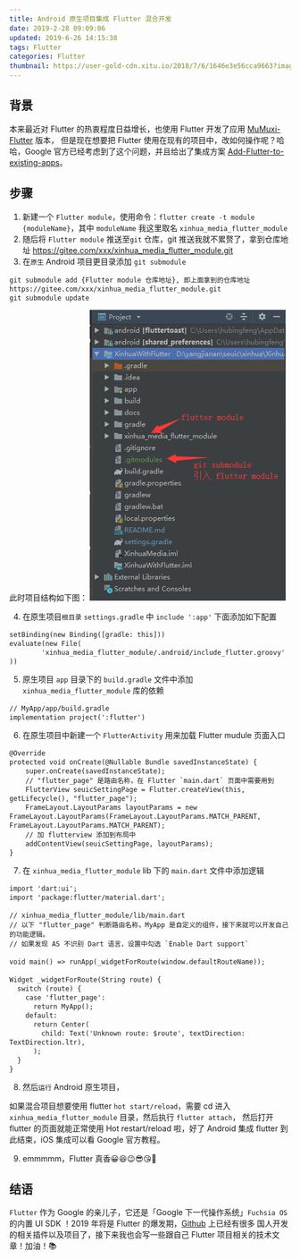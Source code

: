 ```yaml
---
title: Android 原生项目集成 Flutter 混合开发
date: 2019-2-28 09:09:06
updated: 2019-6-26 14:15:38
tags: Flutter
categories: Flutter
thumbnail: https://user-gold-cdn.xitu.io/2018/7/6/1646e3e56cca9663?imageView2/1/w/1304/h/734/q/85/format/webp/interlace/1
---
```


## 背景
本来最近对 Flutter 的热衷程度日益增长，也使用 Flutter 开发了应用 [MuMuxi-Flutter](https://github.com/yangxiaoge/wanandroid_flutter) 版本，
但是现在想要把 Flutter 使用在现有的项目中，改如何操作呢？哈哈，Google 官方已经考虑到了这个问题，并且给出了集成方案 [Add-Flutter-to-existing-apps](https://github.com/flutter/flutter/wiki/Add-Flutter-to-existing-apps)。

## 步骤
1. 新建一个 `Flutter module`，使用命令：`flutter create -t module {moduleName}`，其中 `moduleName` 我这里取名 `xinhua_media_flutter_module`
2. 随后将 `Flutter module` 推送至`git` 仓库，git 推送我就不累赘了，拿到仓库地址 https://gitee.com/xxx/xinhua_media_flutter_module.git
3. 在`原生` Android 项目更目录添加 `git submodule`

```
git submodule add {Flutter module 仓库地址}, 即上面拿到的仓库地址 https://gitee.com/xxx/xinhua_media_flutter_module.git
git submodule update
```
此时项目结构如下图：
![原生集成flutter工程目录结构.png](https://github.com/yangxiaoge/PersonResources/blob/master/flutter/%E5%8E%9F%E7%94%9F%E9%9B%86%E6%88%90flutter%E5%B7%A5%E7%A8%8B%E7%9B%AE%E5%BD%95%E7%BB%93%E6%9E%84.png?raw=true)

4. 在原生项目`根目录` `settings.gradle` 中 `include ':app'` 下面添加如下配置

```
setBinding(new Binding([gradle: this]))
evaluate(new File(
        'xinhua_media_flutter_module/.android/include_flutter.groovy'
))
```

5. 原生项目 `app` 目录下的 `build.gradle` 文件中添加 `xinhua_media_flutter_module` 库的依赖

```
// MyApp/app/build.gradle
implementation project(':flutter')
```

6. 在原生项目中新建一个 `FlutterActivity` 用来加载 Flutter mudule 页面入口

```
@Override
protected void onCreate(@Nullable Bundle savedInstanceState) {
	super.onCreate(savedInstanceState);
	// "flutter_page" 是路由名称，在 Flutter `main.dart` 页面中需要用到
	FlutterView seuicSettingPage = Flutter.createView(this, getLifecycle(), "flutter_page");
	FrameLayout.LayoutParams layoutParams = new FrameLayout.LayoutParams(FrameLayout.LayoutParams.MATCH_PARENT, FrameLayout.LayoutParams.MATCH_PARENT);
	// 加 flutterview 添加到布局中
	addContentView(seuicSettingPage, layoutParams);
}
```
7. 在 `xinhua_media_flutter_module` lib 下的 `main.dart` 文件中添加逻辑

```
import 'dart:ui';
import 'package:flutter/material.dart';

// xinhua_media_flutter_module/lib/main.dart
// 以下 "flutter_page" 判断路由名称，MyApp 是自定义的组件，接下来就可以开发自己的功能逻辑。
// 如果发现 AS 不识别 Dart 语言，设置中勾选 `Enable Dart support`

void main() => runApp(_widgetForRoute(window.defaultRouteName));

Widget _widgetForRoute(String route) {
  switch (route) {
    case 'flutter_page':
      return MyApp();
    default:
      return Center(
        child: Text('Unknown route: $route', textDirection: TextDirection.ltr),
      );
  }
}
```

8. 然后`运行` Android 原生项目，

如果混合项目想要使用 flutter `hot start/reload`，需要 cd 进入 `xinhua_media_flutter_module` 目录，然后执行 `flutter attach`，
然后打开 flutter 的页面就能正常使用 Hot restart/reload 啦，好了 Android 集成 flutter 到此结束，iOS 集成可以看 Google 官方教程。

9. emmmmm，Flutter 真香😀😆😉😎😘🤩 

## 结语
`Flutter` 作为 Google 的亲儿子，它还是「Google 下一代操作系统」`Fuchsia OS` 的内置 UI SDK ！2019 年将是 Flutter 的爆发期，[Github](https://github.com/search?q=flutter) 上已经有很多
国人开发的相关插件以及项目了，接下来我也会写一些跟自己 Flutter 项目相关的技术文章！加油！📚
